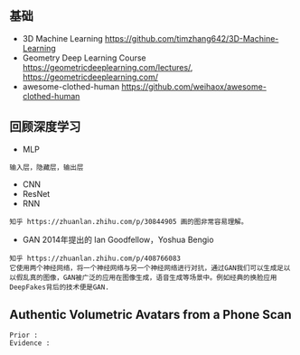 ## 基础
- 3D Machine Learning https://github.com/timzhang642/3D-Machine-Learning
- Geometry Deep Learning Course https://geometricdeeplearning.com/lectures/, https://geometricdeeplearning.com/
- awesome-clothed-human https://github.com/weihaox/awesome-clothed-human

## 回顾深度学习
- MLP
```
输入层，隐藏层，输出层
```
- CNN
- ResNet
- RNN
```
知乎 https://zhuanlan.zhihu.com/p/30844905 画的图非常容易理解。
```
- GAN 2014年提出的 Ian Goodfellow，Yoshua Bengio
```
知乎 https://zhuanlan.zhihu.com/p/408766083
它使用两个神经网络，将一个神经网络与另一个神经网络进行对抗，通过GAN我们可以生成足以以假乱真的图像，GAN被广泛的应用在图像生成，语音生成等场景中。例如经典的换脸应用DeepFakes背后的技术便是GAN.

```



## Authentic Volumetric Avatars from a Phone Scan
```
Prior :  
Evidence : 
```





















 

